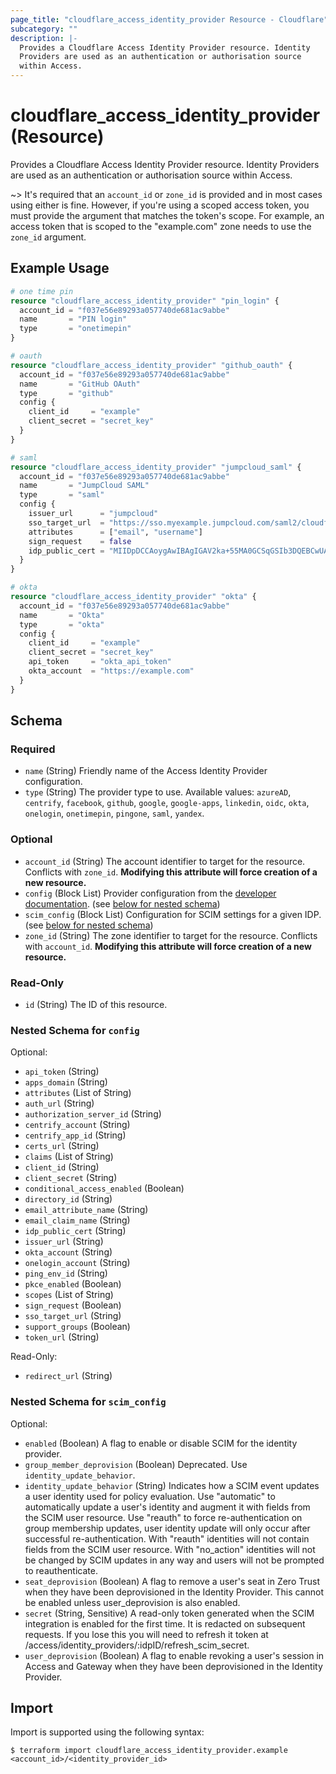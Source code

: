 ```yaml
---
page_title: "cloudflare_access_identity_provider Resource - Cloudflare"
subcategory: ""
description: |-
  Provides a Cloudflare Access Identity Provider resource. Identity
  Providers are used as an authentication or authorisation source
  within Access.
---
```


# cloudflare_access_identity_provider (Resource)

Provides a Cloudflare Access Identity Provider resource. Identity
Providers are used as an authentication or authorisation source
within Access.

~> It's required that an `account_id` or `zone_id` is provided and in
   most cases using either is fine. However, if you're using a scoped
   access token, you must provide the argument that matches the token's
   scope. For example, an access token that is scoped to the "example.com"
   zone needs to use the `zone_id` argument.

## Example Usage

```terraform
# one time pin
resource "cloudflare_access_identity_provider" "pin_login" {
  account_id = "f037e56e89293a057740de681ac9abbe"
  name       = "PIN login"
  type       = "onetimepin"
}

# oauth
resource "cloudflare_access_identity_provider" "github_oauth" {
  account_id = "f037e56e89293a057740de681ac9abbe"
  name       = "GitHub OAuth"
  type       = "github"
  config {
    client_id     = "example"
    client_secret = "secret_key"
  }
}

# saml
resource "cloudflare_access_identity_provider" "jumpcloud_saml" {
  account_id = "f037e56e89293a057740de681ac9abbe"
  name       = "JumpCloud SAML"
  type       = "saml"
  config {
    issuer_url      = "jumpcloud"
    sso_target_url  = "https://sso.myexample.jumpcloud.com/saml2/cloudflareaccess"
    attributes      = ["email", "username"]
    sign_request    = false
    idp_public_cert = "MIIDpDCCAoygAwIBAgIGAV2ka+55MA0GCSqGSIb3DQEBCwUAMIGSMQswCQ...GF/Q2/MHadws97cZg\nuTnQyuOqPuHbnN83d/2l1NSYKCbHt24o"
  }
}

# okta
resource "cloudflare_access_identity_provider" "okta" {
  account_id = "f037e56e89293a057740de681ac9abbe"
  name       = "Okta"
  type       = "okta"
  config {
    client_id     = "example"
    client_secret = "secret_key"
    api_token     = "okta_api_token"
    okta_account  = "https://example.com"
  }
}
```
<!-- schema generated by tfplugindocs -->
## Schema

### Required

- `name` (String) Friendly name of the Access Identity Provider configuration.
- `type` (String) The provider type to use. Available values: `azureAD`, `centrify`, `facebook`, `github`, `google`, `google-apps`, `linkedin`, `oidc`, `okta`, `onelogin`, `onetimepin`, `pingone`, `saml`, `yandex`.

### Optional

- `account_id` (String) The account identifier to target for the resource. Conflicts with `zone_id`. **Modifying this attribute will force creation of a new resource.**
- `config` (Block List) Provider configuration from the [developer documentation](https://developers.cloudflare.com/access/configuring-identity-providers/). (see [below for nested schema](#nestedblock--config))
- `scim_config` (Block List) Configuration for SCIM settings for a given IDP. (see [below for nested schema](#nestedblock--scim_config))
- `zone_id` (String) The zone identifier to target for the resource. Conflicts with `account_id`. **Modifying this attribute will force creation of a new resource.**

### Read-Only

- `id` (String) The ID of this resource.

<a id="nestedblock--config"></a>
### Nested Schema for `config`

Optional:

- `api_token` (String)
- `apps_domain` (String)
- `attributes` (List of String)
- `auth_url` (String)
- `authorization_server_id` (String)
- `centrify_account` (String)
- `centrify_app_id` (String)
- `certs_url` (String)
- `claims` (List of String)
- `client_id` (String)
- `client_secret` (String)
- `conditional_access_enabled` (Boolean)
- `directory_id` (String)
- `email_attribute_name` (String)
- `email_claim_name` (String)
- `idp_public_cert` (String)
- `issuer_url` (String)
- `okta_account` (String)
- `onelogin_account` (String)
- `ping_env_id` (String)
- `pkce_enabled` (Boolean)
- `scopes` (List of String)
- `sign_request` (Boolean)
- `sso_target_url` (String)
- `support_groups` (Boolean)
- `token_url` (String)

Read-Only:

- `redirect_url` (String)


<a id="nestedblock--scim_config"></a>
### Nested Schema for `scim_config`

Optional:

- `enabled` (Boolean) A flag to enable or disable SCIM for the identity provider.
- `group_member_deprovision` (Boolean) Deprecated. Use `identity_update_behavior`.
- `identity_update_behavior` (String) Indicates how a SCIM event updates a user identity used for policy evaluation. Use "automatic" to automatically update a user's identity and augment it with fields from the SCIM user resource. Use "reauth" to force re-authentication on group membership updates, user identity update will only occur after successful re-authentication. With "reauth" identities will not contain fields from the SCIM user resource. With "no_action" identities will not be changed by SCIM updates in any way and users will not be prompted to reauthenticate.
- `seat_deprovision` (Boolean) A flag to remove a user's seat in Zero Trust when they have been deprovisioned in the Identity Provider.  This cannot be enabled unless user_deprovision is also enabled.
- `secret` (String, Sensitive) A read-only token generated when the SCIM integration is enabled for the first time.  It is redacted on subsequent requests.  If you lose this you will need to refresh it token at /access/identity_providers/:idpID/refresh_scim_secret.
- `user_deprovision` (Boolean) A flag to enable revoking a user's session in Access and Gateway when they have been deprovisioned in the Identity Provider.

## Import

Import is supported using the following syntax:

```shell
$ terraform import cloudflare_access_identity_provider.example <account_id>/<identity_provider_id>
```

